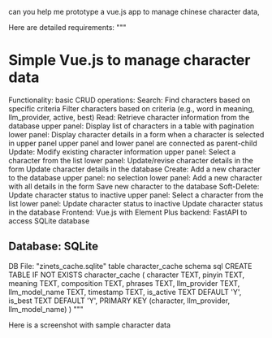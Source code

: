can you help me prototype a vue.js app to manage chinese character data,

Here are detailed requirements:
"""
# Simple Vue.js to manage character data 

Functionality: basic CRUD operations:
Search: Find characters based on specific criteria
Filter characters based on criteria (e.g., word in meaning, llm_provider, active, best)
Read: Retrieve character information from the database
upper panel: Display list of characters in a table with pagination
lower panel: Display character details in a form when a character is selected in upper panel
upper panel and lower panel are connected as parent-child
Update: Modify existing character information
upper panel: Select a character from the list
lower panel: Update/revise character details in the form
Update character details in the database
Create: Add a new character to the database
upper panel: no selection
lower panel: Add a new character with all details in the form
Save new character to the database
Soft-Delete: Update character status to inactive
upper panel: Select a character from the list
lower panel: Update character status to inactive
Update character status in the database
Frontend: Vue.js with Element Plus
backend: FastAPI to access SQLite database

## Database: SQLite

DB File: "zinets_cache.sqlite"
table character_cache schema sql
  CREATE TABLE IF NOT EXISTS character_cache (
      character TEXT,
      pinyin TEXT,
      meaning TEXT,
      composition TEXT,
      phrases TEXT,
      llm_provider TEXT,
      llm_model_name TEXT,
      timestamp TEXT,
      is_active TEXT DEFAULT 'Y',
      is_best TEXT DEFAULT 'Y',
      PRIMARY KEY (character, llm_provider, llm_model_name)
  )
"""

Here is a screenshot with sample character data